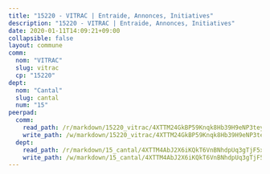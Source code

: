 ```yaml
---
title: "15220 - VITRAC | Entraide, Annonces, Initiatives"
description: "15220 - VITRAC | Entraide, Annonces, Initiatives"
date: 2020-01-11T14:09:21+09:00
collapsible: false
layout: commune
comm:
  nom: "VITRAC"
  slug: vitrac
  cp: "15220"
dept:
  nom: "Cantal"
  slug: cantal
  num: "15"
peerpad:
  comm:
    read_path: /r/markdown/15220_vitrac/4XTTM24GkBP59Knqk8Hb39H9eNP3tey4nNZthG2jxLGQarXGJ
    write_path: /w/markdown/15220_vitrac/4XTTM24GkBP59Knqk8Hb39H9eNP3tey4nNZthG2jxLGQarXGJ-K3TgUZ1MnFZVJi8am8rgxtK2D5E2SjAqtiqQkaTY2o5nPYsTwVccAiWSyFmRW8oMaNHjXeGWZhSmYQ1YxDaYYJwjQcGSawwr5k6kUEXncvUPf4L298ChZnVzrJrBhf2uFYRCpwan
  dept:
    read_path: /r/markdown/15_cantal/4XTTM4AbJ2X6iKQkT6VnBNhdpUq3gTjF5xvzeLXgyMbip7oZi
    write_path: /w/markdown/15_cantal/4XTTM4AbJ2X6iKQkT6VnBNhdpUq3gTjF5xvzeLXgyMbip7oZi-K3TgUzLxcVoV3Spfk4WRRT7ns4FZHP5DRn3T5Xt1HAMNkCgdMWpswwmyZFy1f4TzqjHqM6bwRLmH4WDVWsNZdM34scPnnmiNG41mKcAmEspoSpDYQr7FHqoFAfy15CJrkSEmsoqS
---
```


